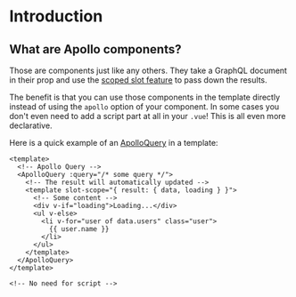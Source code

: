 # Introduction

## What are Apollo components?

Those are components just like any others. They take a GraphQL document in their prop and use the [scoped slot feature](https://vuejs.org/v2/guide/components-slots.html#Scoped-Slots) to pass down the results.

The benefit is that you can use those components in the template directly instead of using the `apollo` option of your component. In some cases you don't even need to add a script part at all in your `.vue`! This is all even more declarative.

Here is a quick example of an [ApolloQuery](./query.md) in a template:

```vue
<template>
  <!-- Apollo Query -->
  <ApolloQuery :query="/* some query */">
    <!-- The result will automatically updated -->
    <template slot-scope="{ result: { data, loading } }">
      <!-- Some content -->
      <div v-if="loading">Loading...</div>
      <ul v-else>
        <li v-for="user of data.users" class="user">
          {{ user.name }}
        </li>
      </ul>
    </template>
  </ApolloQuery>
</template>

<!-- No need for script -->
```
